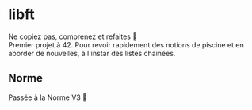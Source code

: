 # libft

Ne copiez pas, comprenez et refaites 🤟 \
Premier projet à 42. Pour revoir rapidement des notions de piscine et en aborder de nouvelles, à l'instar des listes chainées.


## Norme

Passée à la Norme V3 🌱
